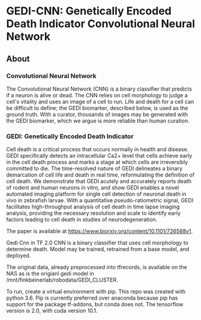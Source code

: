 # GEDI-CNN: Genetically Encoded Death Indicator Convolutional Neural Network

## About

### Convolutional Neural Network

The Convolutional Neural Network (CNN) is a binary classifier that predicts if a neuron is alive or dead. The CNN relies on cell morphology to judge a cell's vitality and uses an image of a cell to run. Life and death for a cell can be difficult to define; the GEDI biomarker, described below, is used as the ground truth. With a curator, thousands of images may be generated with the GEDI biomarker, which we argue is more reliable than human curation. 

### GEDI: Genetically Encoded Death Indicator

Cell death is a critical process that occurs normally in health and disease. GEDI specifically detects an intracellular Ca2+ level that cells achieve early in the cell death process and marks a stage at which cells are irreversibly committed to die. The time-resolved nature of GEDI delineates a binary demarcation of cell life and death in real time, reformulating the definition of cell death. We demonstrate that GEDI acutely and accurately reports death of rodent and human neurons in vitro, and show GEDI enables a novel automated imaging platform for single cell detection of neuronal death in vivo in zebrafish larvae. With a quantitative pseudo-ratiometric signal, GEDI facilitates high-throughput analysis of cell death in time lapse imaging analysis, providing the necessary resolution and scale to identify early factors leading to cell death in studies of neurodegeneration.

The paper is available at https://www.biorxiv.org/content/10.1101/726588v1.

Gedi Cnn in TF 2.0
CNN is a binary classifier that uses cell morphology to determine death. 
Model may be trained, retrained from a base model, and deployed. 

The original data, already preprocessed into tfrecords, is available on the NAS as is the origianl gedi model in 
/mnt/finkbeinerlab/robodata/GEDI_CLUSTER.

To run, create a virtual environment with pip. This repo was created with python 3.6. Pip is currently preferred 
over anaconda because pip has support for the package tf-addons, but conda does not. The tensorflow version is 2.0, with cuda version 10.1. 
